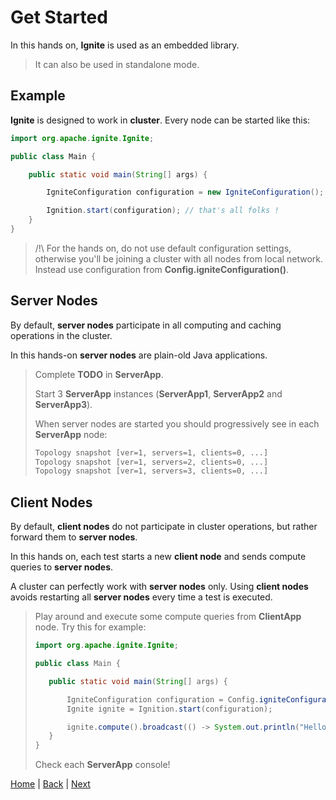 # Get Started

In this hands on, **Ignite** is used as an embedded library.
>It can also be used in standalone mode.

## Example

**Ignite** is designed to work in **cluster**. Every node can be started like this:

```java
import org.apache.ignite.Ignite;

public class Main {

    public static void main(String[] args) {

        IgniteConfiguration configuration = new IgniteConfiguration();

        Ignition.start(configuration); // that's all folks !
    }
}
```
>/!\ For the hands on, do not use default configuration settings, otherwise you'll be joining a cluster with all nodes from local network.
>Instead use configuration from **Config.igniteConfiguration()**.

## Server Nodes

By default, **server nodes** participate in all computing and caching operations in the cluster.

In this hands-on **server nodes** are plain-old Java applications.

>Complete **TODO** in **ServerApp**.
>
>Start 3 **ServerApp** instances (**ServerApp1**, **ServerApp2** and **ServerApp3**).
>
>When server nodes are started you should progressively see in each **ServerApp** node:
>
>```bash
>Topology snapshot [ver=1, servers=1, clients=0, ...]
>Topology snapshot [ver=1, servers=2, clients=0, ...]
>Topology snapshot [ver=1, servers=3, clients=0, ...]
>```

## Client Nodes

By default, **client nodes** do not participate in cluster operations, but rather forward them to **server nodes**.

In this hands on, each test starts a new **client node** and sends compute queries to **server nodes**.

A cluster can perfectly work with **server nodes** only. Using **client nodes** avoids restarting all **server nodes** every time a test is executed.

>Play around and execute some compute queries from **ClientApp** node. Try this for example:
>
>```java
>import org.apache.ignite.Ignite;
>
>public class Main {
>
>    public static void main(String[] args) {
>
>        IgniteConfiguration configuration = Config.igniteConfiguration();
>        Ignite ignite = Ignition.start(configuration);
>
>        ignite.compute().broadcast(() -> System.out.println("Hello World"));
>    }
>}
>```
>Check each **ServerApp** console!


[Home](../readme.md) | [Back](../readme.md) | [Next](./part1_compute-grid.md)
